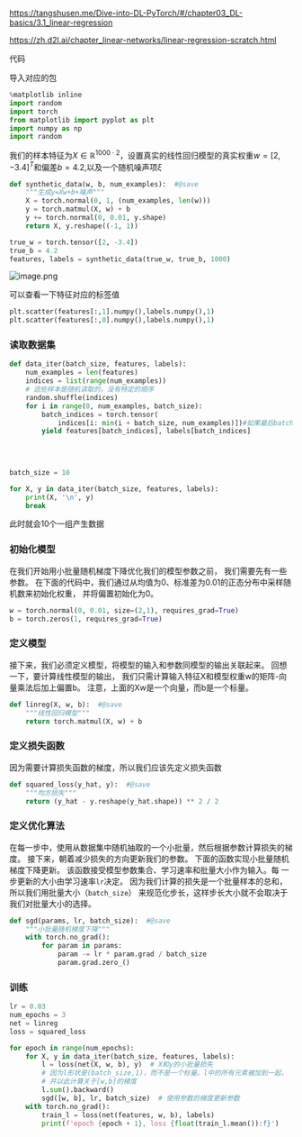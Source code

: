 https://tangshusen.me/Dive-into-DL-PyTorch/#/chapter03_DL-basics/3.1_linear-regression

https://zh.d2l.ai/chapter_linear-networks/linear-regression-scratch.html

代码

导入对应的包

```python
%matplotlib inline
import random
import torch
from matplotlib import pyplot as plt
import numpy as np
import random
```

我们的样本特征为$X\in\mathbb{R}^{1000\cdot2}$，设置真实的线性回归模型的真实权重$w=[2,-3.4]^T$和偏差$b=4.2$,以及一个随机噪声项$\xi$

```python
def synthetic_data(w, b, num_examples):  #@save
    """生成y=Xw+b+噪声"""
    X = torch.normal(0, 1, (num_examples, len(w)))
    y = torch.matmul(X, w) + b
    y += torch.normal(0, 0.01, y.shape)
    return X, y.reshape((-1, 1))

true_w = torch.tensor([2, -3.4])
true_b = 4.2
features, labels = synthetic_data(true_w, true_b, 1000)

```

![image.png](https://s2.loli.net/2022/10/01/xNcPWVyOv2zDCEI.png)

可以查看一下特征对应的标签值

```python
plt.scatter(features[:,1].numpy(),labels.numpy(),1)
plt.scatter(features[:,0].numpy(),labels.numpy(),1)
```

### 读取数据集

```python
def data_iter(batch_size, features, labels):
    num_examples = len(features)
    indices = list(range(num_examples))
    # 这些样本是随机读取的，没有特定的顺序
    random.shuffle(indices)
    for i in range(0, num_examples, batch_size):
        batch_indices = torch.tensor(
            indices[i: min(i + batch_size, num_examples)])#如果最后batch太长了，那么少取一点
        yield features[batch_indices], labels[batch_indices]

        
        
        
batch_size = 10

for X, y in data_iter(batch_size, features, labels):
    print(X, '\n', y)
    break

```

此时就会10个一组产生数据

### 初始化模型

在我们开始用小批量随机梯度下降优化我们的模型参数之前， 我们需要先有一些参数。 在下面的代码中，我们通过从均值为0、标准差为0.01的正态分布中采样随机数来初始化权重， 并将偏置初始化为0。

```python
w = torch.normal(0, 0.01, size=(2,1), requires_grad=True)
b = torch.zeros(1, requires_grad=True)
```

### 定义模型

接下来，我们必须定义模型，将模型的输入和参数同模型的输出关联起来。 回想一下，要计算线性模型的输出， 我们只需计算输入特征X和模型权重w的矩阵-向量乘法后加上偏置b。 注意，上面的Xw是一个向量，而b是一个标量。

```python
def linreg(X, w, b):  #@save
    """线性回归模型"""
    return torch.matmul(X, w) + b
```

### 定义损失函数

因为需要计算损失函数的梯度，所以我们应该先定义损失函数

```python
def squared_loss(y_hat, y):  #@save
    """均方损失"""
    return (y_hat - y.reshape(y_hat.shape)) ** 2 / 2
```

### 定义优化算法

在每一步中，使用从数据集中随机抽取的一个小批量，然后根据参数计算损失的梯度。 接下来，朝着减少损失的方向更新我们的参数。 下面的函数实现小批量随机梯度下降更新。 该函数接受模型参数集合、学习速率和批量大小作为输入。每 一步更新的大小由学习速率`lr`决定。 因为我们计算的损失是一个批量样本的总和，所以我们用批量大小（`batch_size`） 来规范化步长，这样步长大小就不会取决于我们对批量大小的选择。

```python
def sgd(params, lr, batch_size):  #@save
    """小批量随机梯度下降"""
    with torch.no_grad():
        for param in params:
            param -= lr * param.grad / batch_size
            param.grad.zero_()
```

### 训练

```python
lr = 0.03
num_epochs = 3
net = linreg
loss = squared_loss

for epoch in range(num_epochs):
    for X, y in data_iter(batch_size, features, labels):
        l = loss(net(X, w, b), y)  # X和y的小批量损失
        # 因为l形状是(batch_size,1)，而不是一个标量。l中的所有元素被加到一起，
        # 并以此计算关于[w,b]的梯度
        l.sum().backward()
        sgd([w, b], lr, batch_size)  # 使用参数的梯度更新参数
    with torch.no_grad():
        train_l = loss(net(features, w, b), labels)
        print(f'epoch {epoch + 1}, loss {float(train_l.mean()):f}')
```


